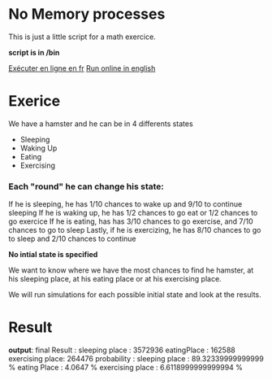 # No Memory processes

This is just a little script for a math exercice.

**script is in /bin**

[Exécuter en ligne en fr](https://dartpad.dev/?null_safety=true&id=ee40b4a6f1eba3490f533c2f747d756a)
[Run online in english](https://dartpad.dev/?null_safety=true&id=01b1cbea887f4a3c45443eef8146041c)


# Exerice

We have a hamster and he can be in 4 differents states

 - Sleeping
 - Waking Up
 - Eating
 - Exercising
 
 ### Each "round" he can change his state:
If he is sleeping, he has 1/10 chances to wake up and 9/10 to continue sleeping
If he is waking up, he has 1/2 chances to go eat or 1/2 chances to go exercice
If he is eating, has has 3/10 chances to go exercise, and 7/10 chances to go to sleep
Lastly, if he is exercizing, he has 8/10 chances to go to sleep and 2/10 chances to continue

**No intial state is specified**

We want to know where we have the most chances to find he hamster, at his sleeping place,  at his eating place or at his exercising place.

We will run simulations for each possible initial state and look at the results.
# Result

 **output**:
 final Result :
  sleeping place : 3572936 
  eatingPlace : 162588 
  exercising place: 264476 
probability : sleeping place : 89.32339999999999 % 
					 eating Place : 4.0647 % 
					 exercising place : 6.6118999999999994 %